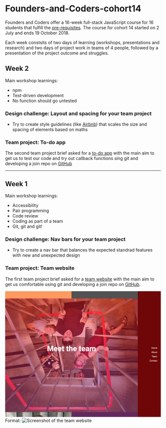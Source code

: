 # Founders-and-Coders-cohort14
Founders and Coders offer a 16-week full-stack JavaScript course for 16 students that fulfill the [pre-requisites](https://foundersandcoders.com/apply/prerequisites/). The course for cohort 14 started on 2 July and ends 19 October 2018.

Each week constsits of two days of learning (workshops, presentations and research) and two days of project work in teams of 4 people, followed by a presentation of the project outcome and struggles.

## Week 2 
Main workshop learnings: 
* npm 
* Test-driven development
* No function should go untested

### Design challenge: Layout and spacing for your team project
* Try to create style guidelines (like [Airbnb](https://airbnb.design/building-a-visual-language/)) that scales the size and spacing of elements based on maths

### Team project: To-do app
The second team project brief asked for a [to-do app](https://fac-14.github.io/teamcoolerweek2/) with the main aim to get us to test our code and try out callback functions sing git and developing a join repo on [GitHub](https://github.com/fac-14/teamcoolerweek2)

--- 

## Week 1 
Main workshop learnings: 
* Accessibility
* Pair programming 
* Code review 
* Coding as part of a team
* Git, git and git!

### Design challenge: Nav bars for your team project
* Try to create a nav bar that balances the expected standrad features with new and unexpected design

### Team project: Team website
The first team project brief asked for a [team website](https://fac-14.github.io/teamcoolerweek1/) with the main aim to get us comfortable using git and developing a join repo on [GitHub](https://github.com/fac-14/teamcoolerweek1).

![Team website](https://github.com/njons/Founders-and-Coders-cohort14/blob/master/week1_project_team%20website.png)
Format: ![Screenshot of the team website](https://fac-14.github.io/teamcoolerweek1/)




